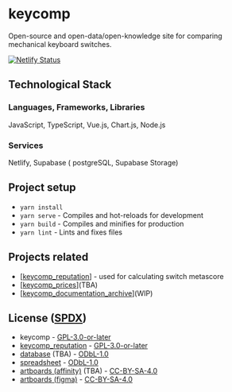 # keycomp

Open-source and open-data/open-knowledge site for comparing mechanical keyboard switches.

[![Netlify Status](https://api.netlify.com/api/v1/badges/7362eb04-1bdc-4c00-bdd3-f72eac8626b8/deploy-status)](https://app.netlify.com/sites/keycomp/deploys)

## Technological Stack
### Languages, Frameworks, Libraries
JavaScript, TypeScript, Vue.js, Chart.js, Node.js

### Services
Netlify, Supabase ( postgreSQL, Supabase Storage)

## Project setup
- `yarn install`
- `yarn serve` - Compiles and hot-reloads for development
- `yarn build` - Compiles and minifies for production
- `yarn lint` - Lints and fixes files

## Projects related
- \[[keycomp_reputation](github.com/mbledkowski/keycomp_reputation)\] - used for calculating switch metascore 
- \[[keycomp_prices](github.com/mbledkowski/keycomp)\](TBA)
- \[[keycomp_documentation_archive](github.com/mbledkowski/keycomp_documentation_archive)\](WIP)
## License ([SPDX](https://spdx.org/licenses/))
- keycomp - [GPL-3.0-or-later](https://spdx.org/licenses/GPL-3.0-or-later.html)
- [keycomp_reputation](github.com/mbledkowski/keycomp_reputation) - [GPL-3.0-or-later](https://spdx.org/licenses/GPL-3.0-or-later.html)
- [database](keycomp.co/database) (TBA) - [ODbL-1.0](https://spdx.org/licenses/ODbL-1.0.html)
- [spreadsheet](https://docs.google.com/spreadsheets/d/1gQm1Z2Ac4VXgIoNdyPSWJ4bgm5wpUBdi7eaKPr2P0Vg/) - [ODbL-1.0](https://spdx.org/licenses/ODbL-1.0.html)
- [artboards (affinity)](github.com/mbledkowski/keycomp) (TBA) - [CC-BY-SA-4.0](https://spdx.org/licenses/CC-BY-SA-4.0.html)
- [artboards (figma)](https://www.figma.com/file/VTvNmRWvIbgHzNhMpRAOoF/keycomp) - [CC-BY-SA-4.0](https://spdx.org/licenses/CC-BY-SA-4.0.html)
